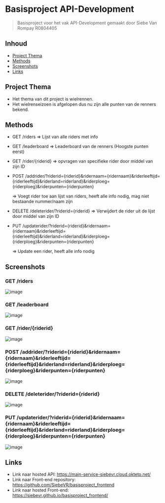 # Basisproject API-Development
> Basisproject voor het vak API-Development
> gemaakt door Siebe Van Rompay R0804405

## Inhoud

* [Project Thema](#project-thema)
* [Methods](#Methods)
* [Screenshots](#Screenshots)
* [Links](#Links)


## Project Thema

- Het thema van dit project is wielrennen.
- Het wielrenseizoen is afgelopen dus nu zijn alle punten van de renners bekend.


## Methods

- GET /riders => Lijst van alle riders met info
- GET /leaderboard => Leaderboard van de renners (Hoogste punten eerst)
- GET /rider/{riderid} => opvragen van specifieke rider door middel van zijn ID
- POST /addrider/?riderid={riderid}&ridernaam={ridernaam}&riderleeftijd={riderleeftijd}&riderland=riderland}&riderploeg={riderploeg}&riderpunten={riderpunten}
  
  => Voegt rider toe aan lijst van riders, heeft alle info nodig, mag niet bestaande nummer/naam zijn
- DELETE /deleterider/?riderid={riderid} => Verwijdert de rider uit de lijst door middel van zijn ID
- PUT /updaterider/?riderid={riderid}&ridernaam={ridernaam}&riderleeftijd={riderleeftijd}&riderland=riderland}&riderploeg={riderploeg}&riderpunten={riderpunten}
  
  => Update een rider, heeft alle info nodig

## Screenshots

### GET /riders
![image](https://user-images.githubusercontent.com/55507726/202534491-b46166cb-1994-4776-9818-a3d9ee4bf1f4.png)

### GET /leaderboard
![image](https://user-images.githubusercontent.com/55507726/202574581-3da588b3-3dd4-4ddb-9e44-bc4247f52357.png)

### GET /rider/{riderid}
![image](https://user-images.githubusercontent.com/55507726/202574689-9c0fb467-43d2-4b54-ae74-828ca43b931b.png)

### POST /addrider/?riderid={riderid}&ridernaam={ridernaam}&riderleeftijd={riderleeftijd}&riderland=riderland}&riderploeg={riderploeg}&riderpunten={riderpunten}
![image](https://user-images.githubusercontent.com/55507726/202575446-6e49fb0a-b016-4c71-a647-6153d97d3e75.png)

### DELETE /deleterider/?riderid={riderid}
![image](https://user-images.githubusercontent.com/55507726/202575631-dcf1de92-abe3-4b73-9016-d7cd0dae2154.png)

### PUT /updaterider/?riderid={riderid}&ridernaam={ridernaam}&riderleeftijd={riderleeftijd}&riderland=riderland}&riderploeg={riderploeg}&riderpunten={riderpunten}
![image](https://user-images.githubusercontent.com/55507726/202576162-f1f878cf-02cc-44f1-a8c9-bcf96585d6a8.png)


## Links

- Link naar hosted API: https://main-service-siebevr.cloud.okteto.net/
- Link naar Front-end repository: https://github.com/SiebeVR/basisproject_frontend
- Link naar hosted Front-end: https://siebevr.github.io/basisproject_frontend/
